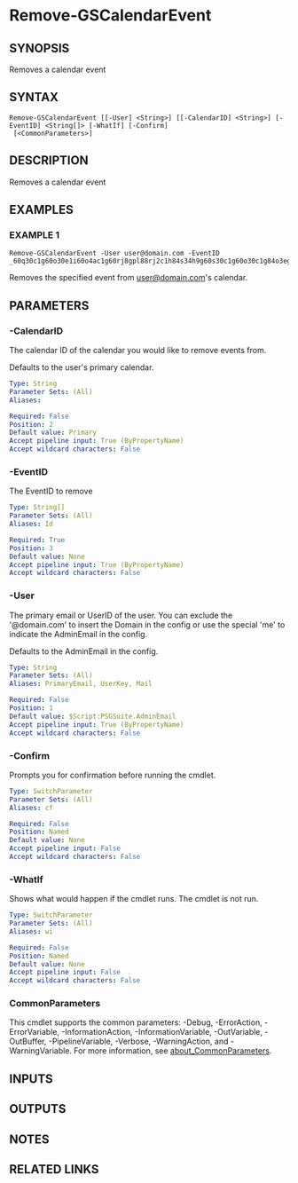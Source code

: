 # Remove-GSCalendarEvent

## SYNOPSIS
Removes a calendar event

## SYNTAX

```
Remove-GSCalendarEvent [[-User] <String>] [[-CalendarID] <String>] [-EventID] <String[]> [-WhatIf] [-Confirm]
 [<CommonParameters>]
```

## DESCRIPTION
Removes a calendar event

## EXAMPLES

### EXAMPLE 1
```
Remove-GSCalendarEvent -User user@domain.com -EventID _60q30c1g60o30e1i60o4ac1g60rj8gpl88rj2c1h84s34h9g60s30c1g60o30c1g84o3eg9n8gq32d246gq48d1g64o30c1g60o30c1g60o30c1g60o32c1g60o30c1g8csjihhi6oq3igi28h248ghk6ks4agq161144ga46gr4aci488p0
```

Removes the specified event from user@domain.com's calendar.

## PARAMETERS

### -CalendarID
The calendar ID of the calendar you would like to remove events from.

Defaults to the user's primary calendar.

```yaml
Type: String
Parameter Sets: (All)
Aliases:

Required: False
Position: 2
Default value: Primary
Accept pipeline input: True (ByPropertyName)
Accept wildcard characters: False
```

### -EventID
The EventID to remove

```yaml
Type: String[]
Parameter Sets: (All)
Aliases: Id

Required: True
Position: 3
Default value: None
Accept pipeline input: True (ByPropertyName)
Accept wildcard characters: False
```

### -User
The primary email or UserID of the user.
You can exclude the '@domain.com' to insert the Domain in the config or use the special 'me' to indicate the AdminEmail in the config.

Defaults to the AdminEmail in the config.

```yaml
Type: String
Parameter Sets: (All)
Aliases: PrimaryEmail, UserKey, Mail

Required: False
Position: 1
Default value: $Script:PSGSuite.AdminEmail
Accept pipeline input: True (ByPropertyName)
Accept wildcard characters: False
```

### -Confirm
Prompts you for confirmation before running the cmdlet.

```yaml
Type: SwitchParameter
Parameter Sets: (All)
Aliases: cf

Required: False
Position: Named
Default value: None
Accept pipeline input: False
Accept wildcard characters: False
```

### -WhatIf
Shows what would happen if the cmdlet runs.
The cmdlet is not run.

```yaml
Type: SwitchParameter
Parameter Sets: (All)
Aliases: wi

Required: False
Position: Named
Default value: None
Accept pipeline input: False
Accept wildcard characters: False
```

### CommonParameters
This cmdlet supports the common parameters: -Debug, -ErrorAction, -ErrorVariable, -InformationAction, -InformationVariable, -OutVariable, -OutBuffer, -PipelineVariable, -Verbose, -WarningAction, and -WarningVariable. For more information, see [about_CommonParameters](http://go.microsoft.com/fwlink/?LinkID=113216).

## INPUTS

## OUTPUTS

## NOTES

## RELATED LINKS
